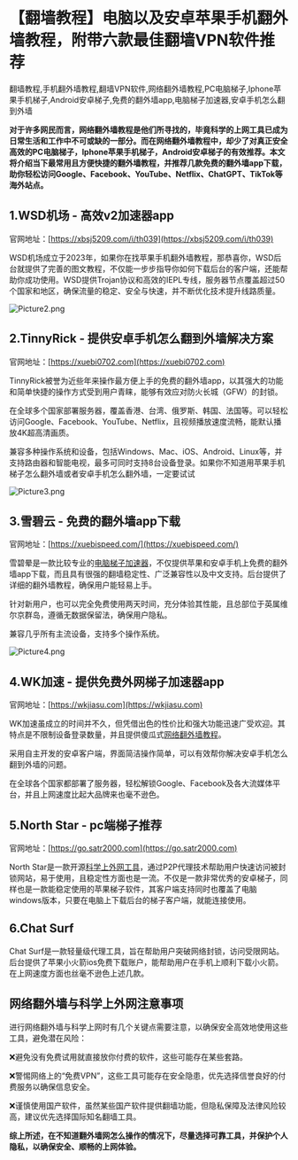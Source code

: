 # 【翻墙教程】电脑以及安卓苹果手机翻外墙教程，附带六款最佳翻墙VPN软件推荐
翻墙教程,手机翻外墙教程,翻墙VPN软件,网络翻外墙教程,PC电脑梯子,Iphone苹果手机梯子,Android安卓梯子,免费的翻外墙app,电脑梯子加速器,安卓手机怎么翻到外墙

**对于许多网民而言，网络翻外墙教程是他们所寻找的，毕竟科学的上网工具已成为日常生活和工作中不可或缺的一部分。而在网络翻外墙教程中，却少了对真正安全高效的PC电脑梯子，Iphone苹果手机梯子，Android安卓梯子的有效推荐。本文将介绍当下最常用且方便快捷的翻外墙教程，并推荐几款免费的翻外墙app下载，助你轻松访问Google、Facebook、YouTube、Netflix、ChatGPT、TikTok等海外站点。**

## 1.WSD机场 - 高效v2加速器app
官网地址：[https://xbsj5209.com/i/th039](https://xbsj5209.com/i/th039)

WSD机场成立于2023年，如果你在找苹果手机翻外墙教程，那恭喜你，WSD后台就提供了完善的图文教程，不仅能一步步指导你如何下载后台的客户端，还能帮助你成功使用。WSD提供Trojan协议和高效的IEPL专线，服务器节点覆盖超过50个国家和地区，确保流量的稳定、安全与快速，并不断优化技术提升线路质量。

![Picture2.png](https://p.inari.site/usr/795/67567e5d3bbe2.png)

## 2.TinnyRick - 提供安卓手机怎么翻到外墙解决方案
官网地址：[https://xuebi0702.com](https://xuebi0702.com)

TinnyRick被誉为近些年来操作最方便上手的免费的翻外墙app，以其强大的功能和简单快捷的操作方式受到用户青睐，能够有效应对防火长城（GFW）的封锁。

在全球多个国家部署服务器，覆盖香港、台湾、俄罗斯、韩国、法国等。可以轻松访问Google、Facebook、YouTube、Netflix，且视频播放速度流畅，能默认播放4K超高清画质。

兼容多种操作系统和设备，包括Windows、Mac、iOS、Android、Linux等，并支持路由器和智能电视，最多可同时支持8台设备登录。如果你不知道用苹果手机梯子怎么翻外墙或者安卓手机怎么翻外墙，一定要试试

![Picture3.png](https://p.inari.site/usr/795/67567e5d3e122.png)

## 3.雪碧云 - 免费的翻外墙app下载
官网地址：[https://xuebispeed.com/](https://xuebispeed.com/)

雪碧晕是一款比较专业的[电脑梯子加速器](https://github.com/bbbestb/best-cn-vpn/issues/2)，不仅提供苹果和安卓手机上免费的翻外墙app下载，而且具有很强的翻墙稳定性、广泛兼容性以及中文支持。后台提供了详细的翻外墙教程，确保用户能轻易上手。

针对新用户，也可以完全免费使用两天时间，充分体验其性能，且总部位于英属维尔京群岛，遵循无数据保留法，确保用户隐私。

兼容几乎所有主流设备，支持多个操作系统。

![Picture4.png](https://p.inari.site/usr/795/67567e5d8d424.png)

## 4.WK加速 - 提供免费外网梯子加速器app
官网地址：[https://wkjiasu.com](https://wkjiasu.com)

WK加速虽成立的时间并不久，但凭借出色的性价比和强大功能迅速广受欢迎。其特点是不限制设备登录数量，并且提供傻瓜式[网络翻外墙教程](https://github.com/brimarr/mfpc)。

采用自主开发的安卓客户端，界面简洁操作简单，可以有效帮你解决安卓手机怎么翻到外墙的问题。

在全球各个国家都部署了服务器，轻松解锁Google、Facebook及各大流媒体平台，并且上网速度比起大品牌来也毫不逊色。

## 5.North Star - pc端梯子推荐
官网地址：[https://go.satr2000.com](https://go.satr2000.com)

North Star是一款开源[科学上外网工具](https://github.com/hwanz/SSR-V2ray-Trojan-vpn/issues/25)，通过P2P代理技术帮助用户快速访问被封锁网站，易于使用，且稳定性方面也是一流。不仅是一款非常优秀的安卓梯子，同样也是一款能稳定使用的苹果梯子软件，其客户端支持同时也覆盖了电脑windows版本，只要在电脑上下载后台的梯子客户端，就能连接使用。

## 6.Chat Surf
Chat Surf是一款轻量级代理工具，旨在帮助用户突破网络封锁，访问受限网站。后台提供了苹果小火箭ios免费下载账户，能帮助用户在手机上顺利下载小火箭。在上网速度方面也丝毫不逊色上述几款。

## 网络翻外墙与科学上外网注意事项
进行网络翻外墙与科学上网时有几个关键点需要注意，以确保安全高效地使用这些工具，避免潜在风险：

❌避免没有免费试用就直接放你付费的软件，这些可能存在某些套路。

❌警惕网络上的“免费VPN”，这些工具可能存在安全隐患，优先选择信誉良好的付费服务以确保信息安全。

❌谨慎使用国产软件，虽然某些国产软件提供翻墙功能，但隐私保障及法律风险较高，建议优先选择国际知名翻墙工具。

**综上所述，在不知道翻外墙网怎么操作的情况下，尽量选择可靠工具，并保护个人隐私，以确保安全、顺畅的上网体验。**
